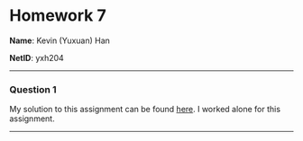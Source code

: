 # Homework 7

**Name**: Kevin (Yuxuan) Han

**NetID**: yxh204

---

### Question 1

My solution to this assignment can be found [here](https://github.com/kevinhan0/PUI2016_yxh204/blob/master/HW7_yxh204/HW7_1_yxh204.ipynb). I worked alone for this assignment.

---

